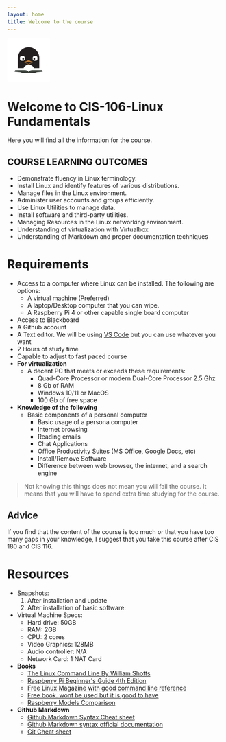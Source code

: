 ```yaml
---
layout: home
title: Welcome to the course
---
```

![logo](/assets/logo100x100.png)<br>

# Welcome to CIS-106-Linux Fundamentals
Here you will find all the information for the course.

## COURSE LEARNING OUTCOMES 
* Demonstrate fluency in Linux terminology.
* Install Linux and identify features of various distributions.
* Manage files in the Linux environment.
* Administer user accounts and groups efficiently.
* Use Linux Utilities to manage data.
* Install software and third-party utilities.
* Managing Resources in the Linux networking environment.
* Understanding of virtualization with Virtualbox
* Understanding of Markdown and proper documentation techniques

# Requirements

* Access to a computer where Linux can be installed. The following are options:
  * A virtual machine (Preferred)
  * A laptop/Desktop computer that you can wipe.
  * A Raspberry Pi 4 or other capable single board computer
* Access to Blackboard
* A Github account
* A Text editor. We will be using [VS Code](https://code.visualstudio.com/) but you can use whatever you want
* 2 Hours of study time
* Capable to adjust to fast paced course
* **For virtualization**
  * A decent PC that meets or exceeds these requirements:
    * Quad-Core Processor or modern Dual-Core Processor 2.5 Ghz
    * 8 Gb of RAM
    * Windows 10/11 or MacOS 
    * 100 Gb of free space
* **Knowledge of the following**
  * Basic components of a personal computer
    * Basic usage of a persona computer
    * Internet browsing
    * Reading emails
    * Chat Applications
    * Office Productivity Suites (MS Office, Google Docs, etc)
    * Install/Remove Software
    * Difference between web browser, the internet, and a search engine
> Not knowing this things does not mean you will fail the course. It means that you will have to spend extra time studying for the course.
 
## Advice
If you find that the content of the course is too much or that you have too many gaps in your knowledge, I suggest that you take this course after CIS 180 and CIS 116. 

# Resources

  * Snapshots:
    1. After installation and update
    2. After installation of basic software:
  * Virtual Machine Specs:
    * Hard drive: 50GB
    * RAM: 2GB
    * CPU: 2 cores
    * Video Graphics: 128MB
    * Audio controller: N/A
    * Network Card: 1 NAT Card
* **Books** 
  * [The Linux Command Line By William Shotts](https://bit.ly/34Og1Bp)
  * [Raspberry Pi Beginner's Guide 4th Edition](http://bit.ly/34QaA4O) 
  * [Free Linux Magazine with good command line reference](https://bit.ly/2LY0JTW)
  * [Free book. wont be used but it is good to have](http://www.it-docs.net/ddata/900.pdf)
  * [Raspberry Models Comparison](http://bit.ly/3qrkjHb)
* **Github Markdown**
  * [Github Markdown Syntax Cheat sheet](https://bit.ly/3p3WLIp)
  * [Github Markdown syntax official documentation](http://bit.ly/3pvKZpE) 
  * [Git Cheat sheet](https://www.atlassian.com/git/tutorials/atlassian-git-cheatsheet)
